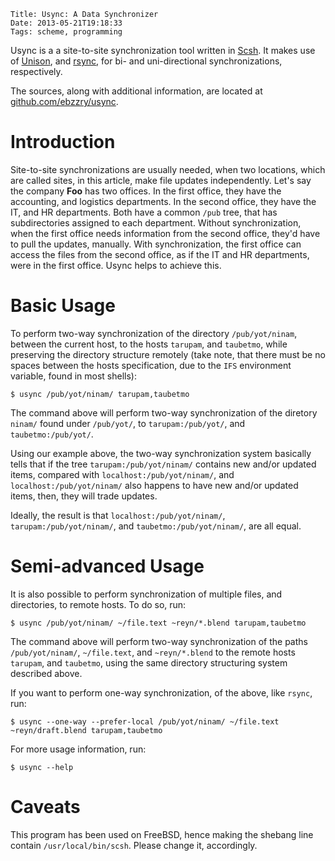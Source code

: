     Title: Usync: A Data Synchronizer
    Date: 2013-05-21T19:18:33
    Tags: scheme, programming

Usync is a a site-to-site synchronization tool written in
[Scsh](http://www.scsh.net). It makes use of
[Unison](http://www.cis.upenn.edu/~bcpierce/unison/), and
[rsync](http://rsync.samba.org/), for bi- and uni-directional
synchronizations, respectively.

The sources, along with additional information, are located at
[github.com/ebzzry/usync](http://github.com/ebzzry/usync).

<!-- more -->

# Introduction

Site-to-site synchronizations are usually needed, when two locations, which are
called sites, in this article, make file updates independently. Let's say the
company **Foo** has two offices. In the first office, they have the
accounting, and logistics departments. In the second office, they have the IT,
and HR departments. Both have a common `/pub` tree, that has subdirectories
assigned to each department. Without synchronization, when the first office
needs information from the second office, they'd have to pull the updates,
manually. With synchronization, the first office can access the files from the
second office, as if the IT and HR departments, were in the first office. Usync
helps to achieve this.


# Basic Usage

To perform two-way synchronization of the directory `/pub/yot/ninam`,
between the current host, to the hosts `tarupam`, and `taubetmo`,
while preserving the directory structure remotely (take note, that
there must be no spaces between the hosts specification, due to the
`IFS` environment variable, found in most shells):

```
$ usync /pub/yot/ninam/ tarupam,taubetmo
```

The command above will perform two-way synchronization of the diretory
`ninam/` found under `/pub/yot/`, to `tarupam:/pub/yot/`, and
`taubetmo:/pub/yot/`.

Using our example above, the two-way synchronization system basically
tells that if the tree `tarupam:/pub/yot/ninam/` contains new and/or
updated items, compared with `localhost:/pub/yot/ninam/`, and
`localhost:/pub/yot/ninam/` also happens to have new and/or updated
items, then, they will trade updates.

Ideally, the result is that `localhost:/pub/yot/ninam/`,
`tarupam:/pub/yot/ninam/`, and `taubetmo:/pub/yot/ninam/`, are all
equal.


# Semi-advanced Usage

It is also possible to perform synchronization of multiple files, and
directories, to remote hosts. To do so, run:

```
$ usync /pub/yot/ninam/ ~/file.text ~reyn/*.blend tarupam,taubetmo
```

The command above will perform two-way synchronization of the paths
`/pub/yot/ninam/`, `~/file.text`, and `~reyn/*.blend` to the
remote hosts `tarupam`, and `taubetmo`, using the same directory
structuring system described above.

If you want to perform one-way synchronization, of the above, like
`rsync`, run:

```
$ usync --one-way --prefer-local /pub/yot/ninam/ ~/file.text ~reyn/draft.blend tarupam,taubetmo
```

For more usage information, run:

```
$ usync --help
```

# Caveats

This program has been used on FreeBSD, hence making the shebang
line contain `/usr/local/bin/scsh`. Please change it, accordingly.
